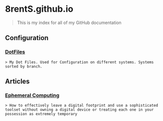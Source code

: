 # 8rentS.github.io

> This is my index for all of my GitHub documentation

## Configuration

### [DotFiles](DotFiles/)    
    > My Dot Files. Used for Configuration on different systems. Systems sorted by branch.

## Articles

### [Ephemeral Computing](ephemeral-computing/)    
    > How to effectively leave a digital footprint and use a sophisticated toolset without owning a digital device or treating each one in your possession as extremely temporary 

